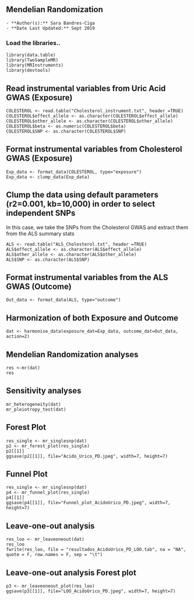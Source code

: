## Mendelian Randomization 

	- **Author(s):** Sara Bandres-Ciga
	- **Date Last Updated:** Sept 2019

### Load the libraries..
```
library(data.table)
library(TwoSampleMR)
library(MRInstruments)
library(devtools)
```

## Read instrumental variables from Uric Acid GWAS (Exposure)
```
COLESTEROL <- read.table("Cholesterol_instrument.txt", header =TRUE)
COLESTEROL$effect_allele <- as.character(COLESTEROL$effect_allele)
COLESTEROL$other_allele <- as.character(COLESTEROL$other_allele)
COLESTEROL$beta <- as.numeric(COLESTEROL$beta)
COLESTEROL$SNP <- as.character(COLESTEROL$SNP)
```

## Format instrumental variables from Cholesterol GWAS (Exposure)
```
Exp_data <- format_data(COLESTEROL, type="exposure")
Exp_data <- clump_data(Exp_data)
```
## Clump the data using default parameters (r2=0.001, kb=10,000) in order to select independent SNPs
In this case, we take the SNPs from the Cholesterol GWAS and extract them from the ALS summary stats
```	
ALS <- read.table("ALS_Cholesterol.txt", header =TRUE)
ALS$effect_allele <- as.character(ALS$effect_allele)
ALS$other_allele <- as.character(ALS$other_allele)
ALS$SNP <- as.character(ALS$SNP)
```

## Format instrumental variables from the ALS GWAS (Outcome)
```
Out_data <- format_data(ALS, type="outcome")
```
## Harmonization of both Exposure and Outcome
```
dat <- harmonise_data(exposure_dat=Exp_data, outcome_dat=Out_data, action=2)
```
## Mendelian Randomization analyses
```
res <-mr(dat)
res
```
## Sensitivity analyses
```
mr_heterogeneity(dat)
mr_pleiotropy_test(dat)
```
## Forest Plot
```
res_single <- mr_singlesnp(dat)
p2 <- mr_forest_plot(res_single)
p2[[1]]
ggsave(p2[[1]], file="Acido_Urico_PD.jpeg", width=7, height=7)
```
## Funnel Plot
```
res_single <- mr_singlesnp(dat)
p4 <- mr_funnel_plot(res_single)
p4[[1]]
ggsave(p4[[1]], file="Funnel_plot_AcidoUrico_PD.jpeg", width=7, height=7)
```
## Leave-one-out analysis
```
res_loo <- mr_leaveoneout(dat)
res_loo
fwrite(res_loo, file = "resultados_AcidoUrico_PD_LOO.tab", na = "NA", quote = F, row.names = F, sep = "\t")
```

## Leave-one-out analysis Forest plot
```
p3 <- mr_leaveoneout_plot(res_loo)
ggsave(p3[[1]], file="LOO_AcidoUrico_PD.jpeg", width=7, height=7)
```
